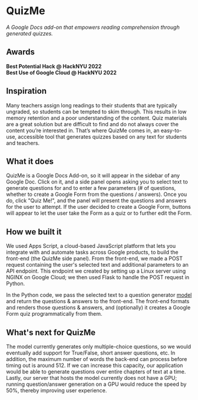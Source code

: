 # QuizMe
_A Google Docs add-on that empowers reading comprehension through generated quizzes._

## Awards
**Best Potential Hack @ HackNYU 2022**<br>
**Best Use of Google Cloud @ HackNYU 2022**

## Inspiration
Many teachers assign long readings to their students that are typically ungraded, so students can be tempted to skim through. This results in low memory retention and a poor understanding of the content. Quiz materials are a great solution but are difficult to find and do not always cover the content you’re interested in. That’s where QuizMe comes in, an easy-to-use, accessible tool that generates quizzes based on any text for students and teachers.

## What it does
QuizMe is a Google Docs Add-on, so it will appear in the sidebar of any Google Doc. Click on it, and a side panel opens asking you to select text to generate questions for and to enter a few parameters (# of questions, whether to create a Google Form from the questions / answers). Once you do, click "Quiz Me!", and the panel will present the questions and answers for the user to attempt. If the user decided to create a Google Form, buttons will appear to let the user take the Form as a quiz or to further edit the Form.

## How we built it
We used Apps Script, a cloud-based JavaScript platform that lets you integrate with and automate tasks across Google products, to build the front-end (the QuizMe side panel). From the front-end, we made a POST request containing the user's selected text and additional parameters to an API endpoint. This endpoint we created by setting up a Linux server using NGINX on Google Cloud; we then used Flask to handle the POST request in Python. 

In the Python code, we pass the selected text to a question generator [model](https://github.com/AMontgomerie/question_generator) and return the questions & answers to the front-end. The front-end formats and renders those questions & answers, and (optionally) it creates a Google Form quiz programmatically from them.

## What's next for QuizMe
The model currently generates only multiple-choice questions, so we would eventually add support for True/False, short answer questions, etc. In addition, the maximum number of words the back-end can process before timing out is around 512. If we can increase this capacity, our application would be able to generate questions over entire chapters of text at a time. Lastly, our server that hosts the model currently does not have a GPU; running question/answer generation on a GPU would reduce the speed by 50%, thereby improving user experience. 

